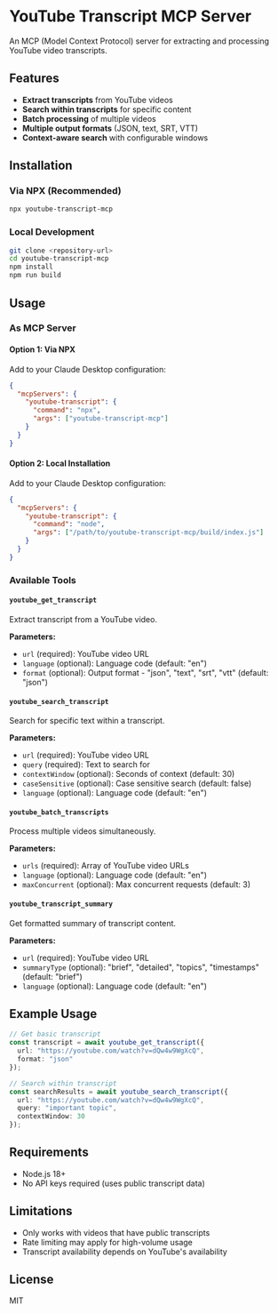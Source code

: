 # YouTube Transcript MCP Server

An MCP (Model Context Protocol) server for extracting and processing YouTube video transcripts.

## Features

- **Extract transcripts** from YouTube videos
- **Search within transcripts** for specific content
- **Batch processing** of multiple videos
- **Multiple output formats** (JSON, text, SRT, VTT)
- **Context-aware search** with configurable windows

## Installation

### Via NPX (Recommended)
```bash
npx youtube-transcript-mcp
```

### Local Development
```bash
git clone <repository-url>
cd youtube-transcript-mcp
npm install
npm run build
```

## Usage

### As MCP Server

#### Option 1: Via NPX
Add to your Claude Desktop configuration:

```json
{
  "mcpServers": {
    "youtube-transcript": {
      "command": "npx",
      "args": ["youtube-transcript-mcp"]
    }
  }
}
```

#### Option 2: Local Installation
Add to your Claude Desktop configuration:

```json
{
  "mcpServers": {
    "youtube-transcript": {
      "command": "node",
      "args": ["/path/to/youtube-transcript-mcp/build/index.js"]
    }
  }
}
```

### Available Tools

#### `youtube_get_transcript`
Extract transcript from a YouTube video.

**Parameters:**
- `url` (required): YouTube video URL
- `language` (optional): Language code (default: "en")
- `format` (optional): Output format - "json", "text", "srt", "vtt" (default: "json")

#### `youtube_search_transcript`
Search for specific text within a transcript.

**Parameters:**
- `url` (required): YouTube video URL
- `query` (required): Text to search for
- `contextWindow` (optional): Seconds of context (default: 30)
- `caseSensitive` (optional): Case sensitive search (default: false)
- `language` (optional): Language code (default: "en")

#### `youtube_batch_transcripts`
Process multiple videos simultaneously.

**Parameters:**
- `urls` (required): Array of YouTube video URLs
- `language` (optional): Language code (default: "en")
- `maxConcurrent` (optional): Max concurrent requests (default: 3)

#### `youtube_transcript_summary`
Get formatted summary of transcript content.

**Parameters:**
- `url` (required): YouTube video URL
- `summaryType` (optional): "brief", "detailed", "topics", "timestamps" (default: "brief")
- `language` (optional): Language code (default: "en")

## Example Usage

```typescript
// Get basic transcript
const transcript = await youtube_get_transcript({
  url: "https://youtube.com/watch?v=dQw4w9WgXcQ",
  format: "json"
});

// Search within transcript
const searchResults = await youtube_search_transcript({
  url: "https://youtube.com/watch?v=dQw4w9WgXcQ",
  query: "important topic",
  contextWindow: 30
});
```

## Requirements

- Node.js 18+
- No API keys required (uses public transcript data)

## Limitations

- Only works with videos that have public transcripts
- Rate limiting may apply for high-volume usage
- Transcript availability depends on YouTube's availability

## License

MIT